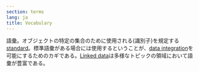 ```yaml
---
section: terms
lang: ja
title: Vocabulary
---
```


語彙。オブジェクトの特定の集合のために使用される{識別子}を規定する[standard](/glossary/en/terms/standard/)。標準語彙がある場合には使用するということが、[data integration](/glossary/ja/terms/data-integration/)を可能にするためのカギである。[Linked data](/glossary/ja/terms/linked-data/)は多様なトピックの領域において語彙が豊富である。
